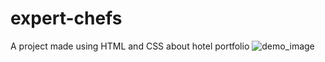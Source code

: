 # expert-chefs
 A project made using HTML and CSS about hotel portfolio
![demo_image](https://github.com/vishalforwork/expert-chefs/assets/131588842/30f0a169-3d81-4041-895d-49b52d126406)
